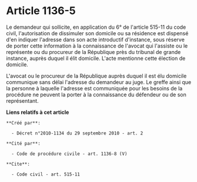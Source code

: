 # Article 1136-5

Le demandeur qui sollicite, en application du 6° de l'article 515-11 du code civil, l'autorisation de dissimuler son domicile
ou sa résidence est dispensé d'en indiquer l'adresse dans son acte introductif d'instance, sous réserve de porter cette
information à la connaissance de l'avocat qui l'assiste ou le représente ou du procureur de la République près du tribunal de
grande instance, auprès duquel il élit domicile. L'acte mentionne cette élection de domicile. 

L'avocat ou le procureur de la République auprès duquel il est élu domicile communique sans délai l'adresse du demandeur au
juge. Le greffe ainsi que la personne à laquelle l'adresse est communiquée pour les besoins de la procédure ne peuvent la
porter à la connaissance du défendeur ou de son représentant.

**Liens relatifs à cet article**

	**Créé par**:

	  - Décret n°2010-1134 du 29 septembre 2010 - art. 2

	**Cité par**:

	  - Code de procédure civile - art. 1136-8 (V)

	**Cite**:

	  - Code civil - art. 515-11
